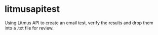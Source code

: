 # litmusapitest
Using Litmus API to create an email test, verify the results and drop them into a .txt file for review. 
